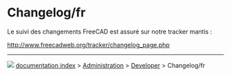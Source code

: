 # Changelog/fr
Le suivi des changements FreeCAD est assuré sur notre tracker mantis :

<http://www.freecadweb.org/tracker/changelog_page.php>



---
![](images/Button_right.svg) [documentation index](../README.md) > [Administration](Category_Administration.md) > [Developer](Category_Developer.md) > Changelog/fr
